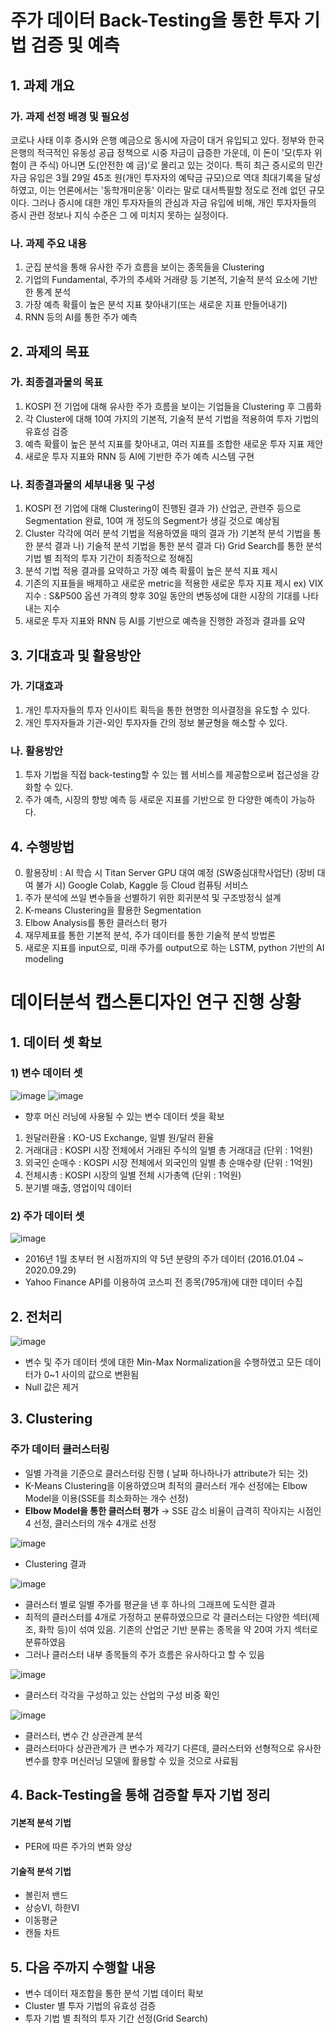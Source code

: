 # 주가 데이터 Back-Testing을 통한 투자 기법 검증 및 예측

## 1. 과제 개요
### 가. 과제 선정 배경 및 필요성
코로나 사태 이후 증시와 은행 예금으로 동시에 자금이 대거 유입되고 있다. 정부와 한국은행의 적극적인
유동성 공급 정책으로 시중 자금이 급증한 가운데, 이 돈이 '모(투자 위험이 큰 주식) 아니면 도(안전한 예
금)'로 몰리고 있는 것이다. 특히 최근 증시로의 민간 자금 유입은 3월 29일 45조 원(개인 투자자의 예탁금 규모)으로 역대 최대기록을
달성하였고, 이는 언론에서는 '동학개미운동' 이라는 말로 대서특필할 정도로 전례 없던 규모이다. 그러나
증시에 대한 개인 투자자들의 관심과 자금 유입에 비해, 개인 투자자들의 증시 관련 정보나 지식 수준은 그
에 미치지 못하는 실정이다.
### 나. 과제 주요 내용
1) 군집 분석을 통해 유사한 주가 흐름을 보이는 종목들을 Clustering
2) 기업의 Fundamental, 주가의 추세와 거래량 등 기본적, 기술적 분석 요소에 기반한 통계 분석
3) 가장 예측 확률이 높은 분석 지표 찾아내기(또는 새로운 지표 만들어내기)
4) RNN 등의 AI를 통한 주가 예측

## 2. 과제의 목표
### 가. 최종결과물의 목표 
 1) KOSPI 전 기업에 대해 유사한 주가 흐름을 보이는 기업들을 Clustering 후 그룹화
 2) 각 Cluster에 대해 10여 가지의 기본적, 기술적 분석 기법을 적용하여 투자 기법의 유효성 검증
 3) 예측 확률이 높은 분석 지표를 찾아내고, 여러 지표를 조합한 새로운 투자 지표 제안
 4) 새로운 투자 지표와 RNN 등 AI에 기반한 주가 예측 시스템 구현
### 나. 최종결과물의 세부내용 및 구성
 1) KOSPI 전 기업에 대해 Clustering이 진행된 결과
 가) 산업군, 관련주 등으로 Segmentation 완료, 10여 개 정도의 Segment가 생길 것으로 예상됨
 2) Cluster 각각에 여러 분석 기법을 적용하였을 때의 결과
 가) 기본적 분석 기법을 통한 분석 결과
 나) 기술적 분석 기법을 통한 분석 결과
 다) Grid Search를 통한 분석 기법 별 최적의 투자 기간이 최종적으로 정해짐
 3) 분석 기법 적용 결과를 요약하고 가장 예측 확률이 높은 분석 지표 제시
 4) 기존의 지표들을 배제하고 새로운 metric을 적용한 새로운 투자 지표 제시
 ex) VIX 지수 : S&P500 옵션 가격의 향후 30일 동안의 변동성에 대한 시장의 기대를 나타내는
 지수
 5) 새로운 투자 지표와 RNN 등 AI를 기반으로 예측을 진행한 과정과 결과를 요약
 
## 3. 기대효과 및 활용방안
### 가. 기대효과
 1) 개인 투자자들의 투자 인사이트 획득을 통한 현명한 의사결정을 유도할 수 있다.
 2) 개인 투자자들과 기관-외인 투자자들 간의 정보 불균형을 해소할 수 있다.
### 나. 활용방안
 1) 투자 기법을 직접 back-testing할 수 있는 웹 서비스를 제공함으로써 접근성을 강화할 수 있다.
 2) 주가 예측, 시장의 향방 예측 등 새로운 지표를 기반으로 한 다양한 예측이 가능하다.
 
## 4. 수행방법
 0) 활용장비 : AI 학습 시 Titan Server GPU 대여 예정 (SW중심대학사업단)
  (장비 대여 불가 시) Google Colab, Kaggle 등 Cloud 컴퓨팅 서비스
 1) 주가 분석에 쓰일 변수들을 선별하기 위한 회귀분석 및 구조방정식 설계
 2) K-means Clustering을 활용한 Segmentation
 3) Elbow Analysis를 통한 클러스터 평가
 4) 재무제표를 통한 기본적 분석, 주가 데이터를 통한 기술적 분석 방법론
 5) 새로운 지표를 input으로, 미래 주가를 output으로 하는 LSTM, python 기반의 AI modeling
 
 
 # 데이터분석 캡스톤디자인 연구 진행 상황


## 1. 데이터 셋 확보

### 1) 변수 데이터 셋

![image](https://user-images.githubusercontent.com/44190559/95221852-d7fcfb80-0832-11eb-9072-1c3cd2fcdb3f.png)
![image](https://user-images.githubusercontent.com/44190559/95482544-3bb92d00-09c9-11eb-85bb-30343330df8a.png)


- 향후 머신 러닝에 사용될 수 있는 변수 데이터 셋을 확보
1. 원달러환율 : KO-US Exchange, 일별 원/달러 환율 
2. 거래대금 : KOSPI 시장 전체에서 거래된 주식의 일별 총 거래대금 (단위 : 1억원)
3. 외국인 순매수 : KOSPI 시장 전체에서 외국인의 일별 총 순매수량 (단위 : 1억원)
4. 전체시총 : KOSPI 시장의 일별 전체 시가총액 (단위 : 1억원)
5. 분기별 매출, 영업이익 데이터

### 2) 주가 데이터 셋

![image](https://user-images.githubusercontent.com/44190559/95221672-abe17a80-0832-11eb-8701-89d5e04181c3.png)


- 2016년 1월 초부터 현 시점까지의 약 5년 분량의 주가 데이터 (2016.01.04 ~ 2020.09.29)
- Yahoo Finance API를 이용하여 코스피 전 종목(795개)에 대한 데이터 수집

## 2. 전처리


![image](https://user-images.githubusercontent.com/44190559/95222009-0549a980-0833-11eb-8fdd-5d561ffb6e65.png)

- 변수 및 주가 데이터 셋에 대한 Min-Max Normalization을 수행하였고 모든 데이터가 0~1 사이의 값으로 변환됨
- Null 값은 제거

## 3. Clustering

### 주가 데이터 클러스터링

- 일별 가격을 기준으로 클러스터링 진행 ( 날짜 하나하나가 attribute가 되는 것)
- K-Means Clustering을 이용하였으며 최적의 클러스터 개수 선정에는 Elbow Model을 이용(SSE를 최소화하는 개수 선정)
- **Elbow Model을 통한 클러스터 평가** → SSE 감소 비율이 급격히 작아지는 시점인 4 선정, 클러스터의 개수 4개로 선정

![image](https://user-images.githubusercontent.com/44190559/95222130-23afa500-0833-11eb-97bb-42fda42dd520.png)


- Clustering 결과


![image](https://user-images.githubusercontent.com/44190559/95222201-375b0b80-0833-11eb-9a94-fc23f4c49349.png)

- 클러스터 별로 일별 주가를 평균을 낸 후 하나의 그래프에 도식한 결과
- 최적의 클러스터를 4개로 가정하고 분류하였으므로 각 클러스터는 다양한 섹터(제조, 화학 등)이 섞여 있음. 기존의 산업군 기반 분류는 종목을 약 20여 가지 섹터로 분류하였음
- 그러나 클러스터 내부 종목들의 주가 흐름은 유사하다고 할 수 있음

![image](https://user-images.githubusercontent.com/44190559/95532857-97f96c80-0a1c-11eb-91fb-d12d590359e0.png)

- 클러스터 각각을 구성하고 있는 산업의 구성 비중 확인

![image](https://user-images.githubusercontent.com/44190559/95222252-45a92780-0833-11eb-9a5a-bbb419e6426a.png)

- 클러스터, 변수 간 상관관계 분석
- 클러스터마다 상관관계가 큰 변수가 제각기 다른데, 클러스터와 선형적으로 유사한 변수를 향후 머신러닝 모델에 활용할 수 있을 것으로 사료됨

## 4. Back-Testing을 통해 검증할 투자 기법 정리
#### 기본적 분석 기법
- PER에 따른 주가의 변화 양상

#### 기술적 분석 기법
- 볼린저 밴드
- 상승VI, 하한VI
- 이동평균
- 캔들 차트

## 5. 다음 주까지 수행할 내용
- 변수 데이터 재조합을 통한 분석 기법 데이터 확보
- Cluster 별 투자 기법의 유효성 검증
- 투자 기법 별 최적의 투자 기간 선정(Grid Search)
 
 
